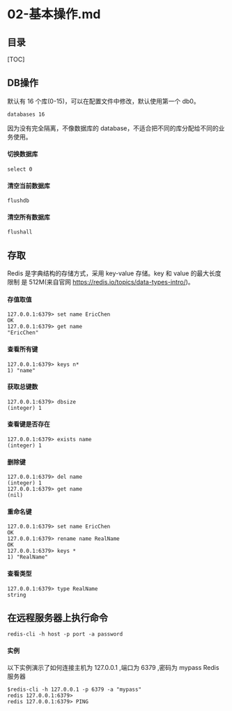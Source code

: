 # 02-基本操作.md

## 目录

[TOC]

## DB操作

默认有 16 个库(0-15)，可以在配置文件中修改，默认使用第一个 db0。

```
databases 16
```

因为没有完全隔离，不像数据库的 database，不适合把不同的库分配给不同的业务使用。

#### 切换数据库

```
select 0
```

#### 清空当前数据库

```
flushdb
```

#### 清空所有数据库

```
flushall
```

## 存取

Redis 是字典结构的存储方式，采用 key-value 存储。key 和 value 的最大长度限制 是 512M(来自官网 https://redis.io/topics/data-types-intro/)。

#### 存值取值

```
127.0.0.1:6379> set name EricChen
OK
127.0.0.1:6379> get name
"EricChen"
```

#### 查看所有键

```
127.0.0.1:6379> keys n*
1) "name"
```

#### 获取总键数

```
127.0.0.1:6379> dbsize
(integer) 1
```

#### 查看键是否存在

```
127.0.0.1:6379> exists name
(integer) 1
```

#### 删除键

```
127.0.0.1:6379> del name
(integer) 1
127.0.0.1:6379> get name
(nil)
```

#### 重命名键

```
127.0.0.1:6379> set name EricChen
OK
127.0.0.1:6379> rename name RealName
OK
127.0.0.1:6379> keys *
1) "RealName"
```

#### 查看类型

```
127.0.0.1:6379> type RealName
string
```

## 在远程服务器上执行命令

```
redis-cli -h host -p port -a password
```

#### 实例

以下实例演示了如何连接主机为 127.0.0.1 ,端口为 6379 ,密码为 mypass Redis 服务器

```
$redis-cli -h 127.0.0.1 -p 6379 -a "mypass"
redis 127.0.0.1:6379>
redis 127.0.0.1:6379> PING
```

